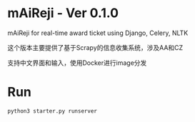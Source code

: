 # mAiReji - Ver 0.1.0
mAiReji for real-time award ticket using Django, Celery, NLTK

这个版本主要提供了基于Scrapy的信息收集系统，涉及AA和CZ

支持中文界面和输入，使用Docker进行image分发
# Run
```
python3 starter.py runserver 
```
